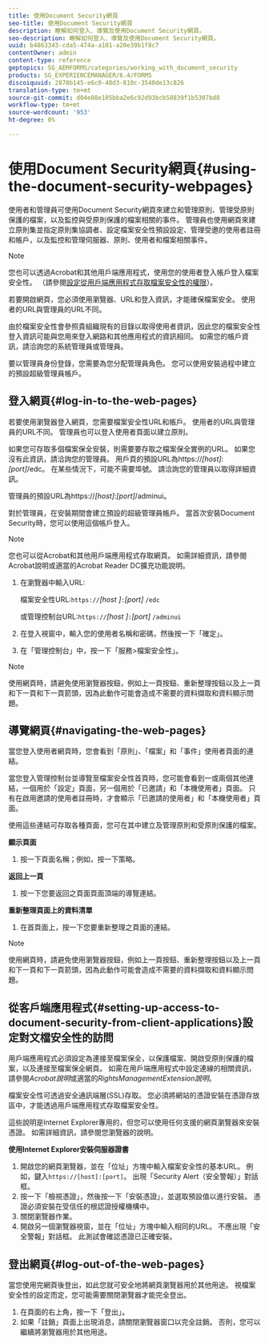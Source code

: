 ```yaml
---
title: 使用Document Security網頁
seo-title: 使用Document Security網頁
description: 瞭解如何登入、導覽及使用Document Security網頁。
seo-description: 瞭解如何登入、導覽及使用Document Security網頁。
uuid: b4863343-cda5-474a-a101-a20e39b1f8c7
contentOwner: admin
content-type: reference
geptopics: SG_AEMFORMS/categories/working_with_document_security
products: SG_EXPERIENCEMANAGER/6.4/FORMS
discoiquuid: 2878b145-e6c0-48d3-810c-3540de13c826
translation-type: tm+mt
source-git-commit: d04e08e105bba2e6c92d93bcb58839f1b5307bd8
workflow-type: tm+mt
source-wordcount: '953'
ht-degree: 0%

---
```



# 使用Document Security網頁{#using-the-document-security-webpages}

使用者和管理員可使用Document Security網頁來建立和管理原則、管理受原則保護的檔案，以及監控與受原則保護的檔案相關的事件。 管理員也使用網頁來建立原則集並指定原則集協調者、設定檔案安全性預設設定、管理受邀的使用者註冊和帳戶，以及監控和管理伺服器、原則、使用者和檔案相關事件。

>[!NOTE]
>
>您也可以透過Acrobat和其他用戶端應用程式，使用您的使用者登入帳戶登入檔案安全性。 （請參閱[設定從用戶端應用程式存取檔案安全性的權限](using-document-security-web-pages.md#setting-up-access-to-document-security-from-client-applications)）。

若要開啟網頁，您必須使用瀏覽器、URL和登入資訊，才能確保檔案安全。 使用者的URL與管理員的URL不同。

由於檔案安全性會參照貴組織現有的目錄以取得使用者資訊，因此您的檔案安全性登入資訊可能與您用來登入網路和其他應用程式的資訊相同。 如需您的帳戶資訊，請洽詢您的系統管理員或管理員。

要以管理員身份登錄，您需要為您分配管理員角色。 您可以使用安裝過程中建立的預設超級管理員帳戶。

## 登入網頁{#log-in-to-the-web-pages}

若要使用瀏覽器登入網頁，您需要檔案安全性URL和帳戶。 使用者的URL與管理員的URL不同。 管理員也可以登入使用者頁面以建立原則。

如果您可存取多個檔案保全安裝，則需要要存取之檔案保全實例的URL。 如果您沒有此資訊，請洽詢您的管理員。 用戶頁的預設URL為https://*[host]*:*[port]*/edc。 在某些情況下，可能不需要埠號。 請洽詢您的管理員以取得詳細資訊。

管理員的預設URL為https://*[host]*:*[port]*/adminui。

對於管理員，在安裝期間會建立預設的超級管理員帳戶。 當首次安裝Document Security時，您可以使用這個帳戶登入。

>[!NOTE]
>
>您也可以從Acrobat和其他用戶端應用程式存取網頁。 如需詳細資訊，請參閱Acrobat說明或適當的Acrobat Reader DC擴充功能說明。

1. 在瀏覽器中輸入URL:

   檔案安全性URL:`https://`*[host ]*`:`*[port]* `/edc`

   或管理控制台URL:`https://`*[host ]*`:`*[port]* `/adminui`

1. 在登入視窗中，輸入您的使用者名稱和密碼，然後按一下「確定」。
1. 在「管理控制台」中，按一下「服務>檔案安全性」。

>[!NOTE]
>
>使用網頁時，請避免使用瀏覽器按鈕，例如上一頁按鈕、重新整理按鈕以及上一頁和下一頁和下一頁箭頭，因為此動作可能會造成不需要的資料擷取和資料顯示問題。

## 導覽網頁{#navigating-the-web-pages}

當您登入使用者網頁時，您會看到「原則」、「檔案」和「事件」使用者頁面的連結。

當您登入管理控制台並導覽至檔案安全性首頁時，您可能會看到一或兩個其他連結，一個用於「設定」頁面，另一個用於「已邀請」和「本機使用者」頁面。 只有在啟用邀請的使用者註冊時，才會顯示「已邀請的使用者」和「本機使用者」頁面。

使用這些連結可存取各種頁面，您可在其中建立及管理原則和受原則保護的檔案。

**顯示頁面**

1. 按一下頁面名稱；例如，按一下策略。

**返回上一頁**

1. 按一下您要返回之頁面頁面頂端的導覽連結。

**重新整理頁面上的資料清單**

1. 在首頁面上，按一下您要重新整理之頁面的連結。

>[!NOTE]
>
>使用網頁時，請避免使用瀏覽器按鈕，例如上一頁按鈕、重新整理按鈕以及上一頁和下一頁和下一頁箭頭，因為此動作可能會造成不需要的資料擷取和資料顯示問題。

## 從客戶端應用程式{#setting-up-access-to-document-security-from-client-applications}設定對文檔安全性的訪問

用戶端應用程式必須設定為連接至檔案保全，以保護檔案、開啟受原則保護的檔案，以及連接至檔案保全網頁。 如需在用戶端應用程式中設定連線的相關資訊，請參閱&#x200B;*Acrobat說明*&#x200B;或適當的&#x200B;*RightsManagementExtension說明*。

檔案安全性可透過安全通訊端層(SSL)存取。 您必須將網站的憑證安裝在憑證存放區中，才能透過用戶端應用程式存取檔案安全性。

<!-- Fix broken link See Configuring SSL for information on SSL.-->

這些說明是Internet Explorer專用的，但您可以使用任何支援的網頁瀏覽器來安裝憑證。 如需詳細資訊，請參閱您瀏覽器的說明。

**使用Internet Explorer安裝伺服器證書**

1. 開啟您的網頁瀏覽器，並在「位址」方塊中輸入檔案安全性的基本URL。 例如，鍵入`https://[host]:[port]`。 出現「Security Alert（安全警報）」對話框。
1. 按一下「檢視憑證」，然後按一下「安裝憑證」，並選取預設值以進行安裝。 憑證必須安裝在受信任的根認證授權機構中。
1. 關閉瀏覽器作業。
1. 開啟另一個瀏覽器視窗，並在「位址」方塊中輸入相同的URL。 不應出現「安全警報」對話框。 此測試會確認憑證已正確安裝。

## 登出網頁{#log-out-of-the-web-pages}

當您使用完網頁後登出，如此您就可安全地將網頁瀏覽器用於其他用途。 視檔案安全性的設定而定，您可能需要關閉瀏覽器才能完全登出。

1. 在頁面的右上角，按一下「登出」。
1. 如果「註銷」頁面上出現消息，請關閉瀏覽器窗口以完全註銷。 否則，您可以繼續將瀏覽器用於其他用途。

